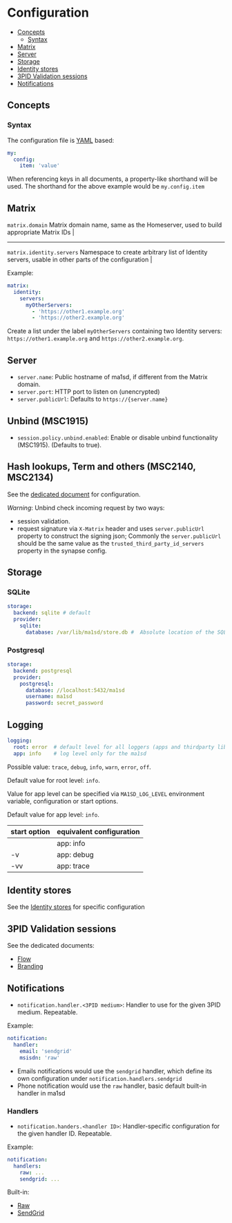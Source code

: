 # Configuration
- [Concepts](#concepts)
  - [Syntax](#syntax)
- [Matrix](#matrix)
- [Server](#server)
- [Storage](#storage)
- [Identity stores](#identity-stores)
- [3PID Validation sessions](#3pid-validation-sessions)
- [Notifications](#notifications)

## Concepts
### Syntax
The configuration file is [YAML](http://yaml.org/) based:
```yaml
my:
  config:
    item: 'value'

```

When referencing keys in all documents, a property-like shorthand will be used. The shorthand for the above example would be `my.config.item`

## Matrix
`matrix.domain`
Matrix domain name, same as the Homeserver, used to build appropriate Matrix IDs |

---

`matrix.identity.servers`
Namespace to create arbitrary list of Identity servers, usable in other parts of the configuration |

Example:
```yaml
matrix:
  identity:
    servers:
      myOtherServers:
        - 'https://other1.example.org'
        - 'https://other2.example.org'
```
Create a list under the label `myOtherServers` containing two Identity servers: `https://other1.example.org` and `https://other2.example.org`.

## Server
- `server.name`: Public hostname of ma1sd, if different from the Matrix domain.
- `server.port`: HTTP port to listen on (unencrypted)
- `server.publicUrl`: Defaults to `https://{server.name}`

## Unbind (MSC1915)
- `session.policy.unbind.enabled`: Enable or disable unbind functionality (MSC1915). (Defaults to true).

## Hash lookups, Term and others (MSC2140, MSC2134)
See the [dedicated document](MSC2140_MSC2134.md) for configuration.

*Warning*: Unbind check incoming request by two ways:
- session validation.
- request signature via `X-Matrix` header and uses `server.publicUrl` property to construct the signing json;
Commonly the `server.publicUrl` should be the same value as the `trusted_third_party_id_servers` property in the synapse config.

## Storage
### SQLite
```yaml
storage:
  backend: sqlite # default
  provider:
    sqlite:
      database: /var/lib/ma1sd/store.db #  Absolute location of the SQLite database
```

### Postgresql
```yaml
storage:
  backend: postgresql
  provider:
    postgresql:
      database: //localhost:5432/ma1sd
      username: ma1sd
      password: secret_password
```

## Logging
```yaml
logging:
  root: error  # default level for all loggers (apps and thirdparty libraries)
  app: info    # log level only for the ma1sd
```

Possible value: `trace`, `debug`, `info`, `warn`, `error`, `off`.

Default value for root level: `info`.

Value for app level can be specified via `MA1SD_LOG_LEVEL` environment variable, configuration or start options.

Default value for app level: `info`.

| start option | equivalent configuration |
| --- | --- |
|  | app: info |
| -v | app: debug |
| -vv | app: trace |

## Identity stores
See the [Identity stores](stores/README.md) for specific configuration

## 3PID Validation sessions
See the dedicated documents:
- [Flow](threepids/session/session.md)
- [Branding](threepids/session/session-views.md)

## Notifications
- `notification.handler.<3PID medium>`: Handler to use for the given 3PID medium. Repeatable.

Example:
```yaml
notification:
  handler:
    email: 'sendgrid'
    msisdn: 'raw'
```
- Emails notifications would use the `sendgrid` handler, which define its own configuration under `notification.handlers.sendgrid`
- Phone notification would use the `raw` handler, basic default built-in handler in ma1sd

### Handlers
- `notification.handers.<handler ID>`: Handler-specific configuration for the given handler ID. Repeatable.

Example:
```yaml
notification:
  handlers:
    raw: ...
    sendgrid: ...
```

Built-in:
- [Raw](threepids/notification/basic-handler.md)
- [SendGrid](threepids/notification/sendgrid-handler.md)
